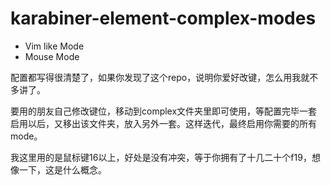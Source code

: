 # karabiner-element-complex-modes
* Vim like Mode
* Mouse Mode

配置都写得很清楚了，如果你发现了这个repo，说明你爱好改键，怎么用我就不多讲了。

要用的朋友自己修改键位，移动到complex文件夹里即可使用，等配置完毕一套启用以后，又移出该文件夹，放入另外一套。这样迭代，最终启用你需要的所有mode。

我这里用的是鼠标键16以上，好处是没有冲突，等于你拥有了十几二十个f19，想像一下，这是什么概念。
